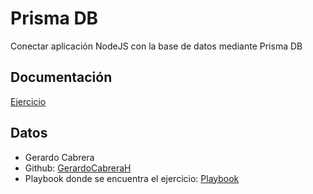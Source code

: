 # Prisma DB

Conectar aplicación NodeJS con la base de datos mediante Prisma DB

## Documentación

[Ejercicio](https://github.com/GerardoCabreraH/prisma-db/blob/main/docs/documentation.md)

## Datos
- Gerardo Cabrera
- Github: [GerardoCabreraH](https://github.com/GerardoCabreraH)
- Playbook donde se encuentra el ejercicio: [Playbook](https://github.com/GerardoCabreraH/playbook)
